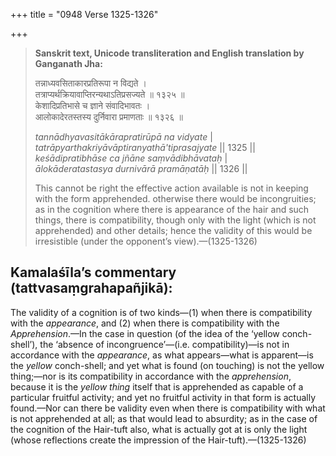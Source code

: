 +++
title = "0948 Verse 1325-1326"

+++
> **Sanskrit text, Unicode transliteration and English translation by Ganganath Jha:** 
>
> तन्नाध्यवसिताकारप्रतिरूपा न विद्यते ।  
> तत्राप्यर्थक्रियावाप्तिरन्यथाऽतिप्रसज्यते ॥ १३२५ ॥  
> केशादिप्रतिभासे च ज्ञाने संवादिभावतः ।  
> आलोकादेरतस्तस्य दुर्निवारा प्रमाणताः ॥ १३२६ ॥ 
>
> *tannādhyavasitākārapratirūpā na vidyate* \|  
> *tatrāpyarthakriyāvāptiranyathā'tiprasajyate* \|\| 1325 \|\|  
> *keśādipratibhāse ca jñāne saṃvādibhāvataḥ* \|  
> *ālokāderatastasya durnivārā pramāṇatāḥ* \|\| 1326 \|\| 
>
> This cannot be right the effective action available is not in keeping with the form apprehended. otherwise there would be incongruities; as in the cognition where there is appearance of the hair and such things, there is compatibility, though only with the light (which is not apprehended) and other details; hence the validity of this would be irresistible (under the opponent’s view).—(1325-1326)



## Kamalaśīla’s commentary (tattvasaṃgrahapañjikā):

The validity of a cognition is of two kinds—(1) when there is compatibility with the *appearance*, and (2) when there is compatibility with the *Apprehension*.—In the case in question (of the idea of the ‘yellow conch-shell’), the ‘absence of incongruence’—(i.e. compatibility)—is not in accordance with the *appearance*, as what appears—what is apparent—is the *yellow* conch-shell; and yet what is found (on touching) is not the yellow thing;—nor is its compatibility in accordance with the *apprehension*, because it is the *yellow thing* itself that is apprehended as capable of a particular fruitful activity; and yet no fruitful activity in that form is actually found.—Nor can there be validity even when there is compatibility with what is not apprehended at all; as that would lead to absurdity; as in the case of the cognition of the Hair-tuft also, what is actually got at is only the light (whose reflections create the impression of the Hair-tuft).—(1325-1326)


